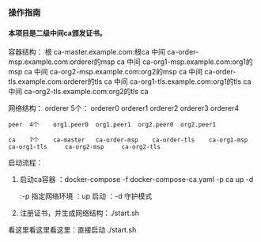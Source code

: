 ### 操作指南

#### 本项目是二级中间ca颁发证书。

容器结构：
    根    ca-master.example.com:根ca
    中间  ca-order-msp.example.com:orderer的msp ca
    中间  ca-org1-msp.example.com:org1的msp ca
    中间  ca-org2-msp.example.com:org2的msp ca
    中间  ca-order-tls.example.com:orderer的tls ca
    中间  ca-org1-tls.example.com:org1的tls ca
    中间  ca-org2-tls.example.com:org2的tls ca

 网络结构：
    orderer 5个： orderer0    orderer1    orderer2    orderer3    orderer4

    peer  4个    org1.peer0  org1.peer1  org2.peer0  org2.peer1

    ca    7个    ca-master   ca-order-msp    ca-order-tls    ca-org1-msp     ca-org1-tls     ca-org2-msp     ca-org2-tls


 启动流程：
 1. 启动ca容器 ：docker-compose -f docker-compose-ca.yaml -p ca up -d

    :-p 指定网络环境
    ：up 启动
    ：-d 守护模式

 2. 注册证书，并生成网络结构：./start.sh



 看这里看这里看这里：直接启动 ./start.sh




